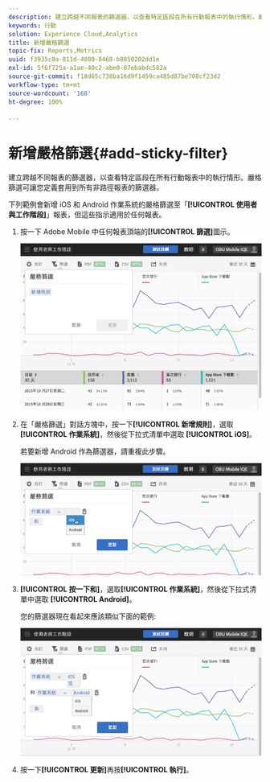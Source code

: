 ```yaml
---
description: 建立跨越不同報表的篩選器，以查看特定區段在所有行動報表中的執行情形。嚴格篩選可讓您定義套用到所有非路徑報表的篩選器。
keywords: 行動
solution: Experience Cloud,Analytics
title: 新增嚴格篩選
topic-fix: Reports,Metrics
uuid: f3935c8a-811d-4080-8468-b8850202dd1e
exl-id: 5f6f725a-a1ae-40c2-abe0-87ebabdc582a
source-git-commit: f18d65c738ba16d9f1459ca485d87be708cf23d2
workflow-type: tm+mt
source-wordcount: '168'
ht-degree: 100%

---
```


# 新增嚴格篩選{#add-sticky-filter}

建立跨越不同報表的篩選器，以查看特定區段在所有行動報表中的執行情形。嚴格篩選可讓您定義套用到所有非路徑報表的篩選器。

下列範例會新增 iOS 和 Android 作業系統的嚴格篩選至「**[!UICONTROL 使用者與工作階段]**」報表，但這些指示適用於任何報表。

1. 按一下 Adobe Mobile 中任何報表頂端的&#x200B;**[!UICONTROL 篩選]**&#x200B;圖示。

   ![](assets/sticky-filters.png)

1. 在「嚴格篩選」對話方塊中，按一下&#x200B;**[!UICONTROL 新增規則]**，選取&#x200B;**[!UICONTROL 作業系統]**，然後從下拉式清單中選取 **[!UICONTROL iOS]**。

   若要新增 Android 作為篩選器，請重複此步驟。

   ![](assets/sticky2.png)

1. **[!UICONTROL 按一下和]**，選取&#x200B;**[!UICONTROL 作業系統]**，然後從下拉式清單中選取 **[!UICONTROL Android]**。

   您的篩選器現在看起來應該類似下面的範例:

   ![](assets/sticky3.png)

1. 按一下&#x200B;**[!UICONTROL 更新]**&#x200B;再按&#x200B;**[!UICONTROL 執行]**。
